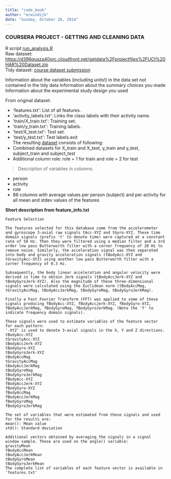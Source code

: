 ```yaml
---
title: "code_book"
author: "erwindijk"
date: "Sunday, October 26, 2014"
---
```


### COURSERA PROJECT - GETTING AND CLEANING DATA  
R script [run_analysis.R](https://github.com/erwindijk/datasciencecoursera/blob/master/run_analysis.R)  
Raw dataset: https://d396qusza40orc.cloudfront.net/getdata%2Fprojectfiles%2FUCI%20HAR%20Dataset.zip   
Tidy dataset: [course dataset submission](https://s3.amazonaws.com/coursera-uploads/user-8568ffbbb1fd8708f584ae4b/972586/asst-3/1c4712f15c7011e49029c1bf39dd5a90.txt) 


Information about the variables (including units!) in the data set not contained in the tidy data
Information about the summary choices you made
Information about the experimental study design you used

From original dataset:
- 'features.txt': List of all features.  
- 'activity_labels.txt': Links the class labels with their activity name.  
- 'train/X_train.txt': Training set.  
- 'train/y_train.txt': Training labels.  
- 'test/X_test.txt': Test set.  
- 'test/y_test.txt': Test labels.exit   
The resulting
[dataset](https://s3.amazonaws.com/coursera-uploads/user-8568ffbbb1fd8708f584ae4b/972586/asst-3/1c4712f15c7011e49029c1bf39dd5a90.txt) 
consists of following:  
- Combined datasets for  X_train and X_test, y_train and y_test, subject_train and subject_test
- Additional column role: role = 1 for train and role = 2 for test
> Description of variables in columns:
- person
- activity
- role
- 86 columns with average values per person (subject) and per activity for all mean and stdev values of the features

**Short description from feature_info.txt**
```
Feature Selection 

The features selected for this database come from the accelerometer and gyroscope 3-axial raw signals tAcc-XYZ and tGyro-XYZ. These time domain signals (prefix 't' to denote time) were captured at a constant rate of 50 Hz. Then they were filtered using a median filter and a 3rd order low pass Butterworth filter with a corner frequency of 20 Hz to remove noise. Similarly, the acceleration signal was then separated into body and gravity acceleration signals (tBodyAcc-XYZ and tGravityAcc-XYZ) using another low pass Butterworth filter with a corner frequency of 0.3 Hz. 

Subsequently, the body linear acceleration and angular velocity were derived in time to obtain Jerk signals (tBodyAccJerk-XYZ and tBodyGyroJerk-XYZ). Also the magnitude of these three-dimensional signals were calculated using the Euclidean norm (tBodyAccMag, tGravityAccMag, tBodyAccJerkMag, tBodyGyroMag, tBodyGyroJerkMag). 

Finally a Fast Fourier Transform (FFT) was applied to some of these signals producing fBodyAcc-XYZ, fBodyAccJerk-XYZ, fBodyGyro-XYZ, fBodyAccJerkMag, fBodyGyroMag, fBodyGyroJerkMag. (Note the 'f' to indicate frequency domain signals). 

These signals were used to estimate variables of the feature vector for each pattern:  
'-XYZ' is used to denote 3-axial signals in the X, Y and Z directions.
tBodyAcc-XYZ
tGravityAcc-XYZ
tBodyAccJerk-XYZ
tBodyGyro-XYZ
tBodyGyroJerk-XYZ
tBodyAccMag
tGravityAccMag
tBodyAccJerkMag
tBodyGyroMag
tBodyGyroJerkMag
fBodyAcc-XYZ
fBodyAccJerk-XYZ
fBodyGyro-XYZ
fBodyAccMag
fBodyAccJerkMag
fBodyGyroMag
fBodyGyroJerkMag

The set of variables that were estimated from these signals and used for the results are: 
mean(): Mean value
std(): Standard deviation

Additional vectors obtained by averaging the signals in a signal window sample. These are used on the angle() variable:
gravityMean
tBodyAccMean
tBodyAccJerkMean
tBodyGyroMean
tBodyGyroJerkMean
The complete list of variables of each feature vector is available in 'features.txt'
```

